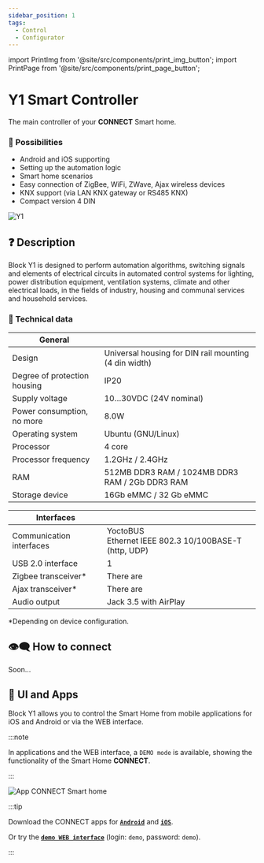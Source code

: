 ```yaml
---
sidebar_position: 1
tags:
  - Control
  - Configurator
---
```


import PrintImg from '@site/src/components/print_img_button';
import PrintPage from '@site/src/components/print_page_button';

# Y1 Smart Controller

The main controller of your **CONNECT** Smart home.

<PrintPage> </PrintPage>

### 💎 Possibilities
- Android and iOS supporting
- Setting up the automation logic
- Smart home scenarios
- Easy connection of ZigBee, WiFi, ZWave, Ajax wireless devices
- KNX support (via LAN KNX gateway or RS485 KNX)
- Compact version 4 DIN

![Y1](/img/blocks_photo/Y1_L.jpg)

## ❓ Description
Block Y1 is designed to perform automation algorithms, switching signals and elements of electrical circuits in automated control systems for lighting, power distribution equipment, ventilation systems, climate and other electrical loads, in the fields of industry, housing and communal services and household services.

### 🔧 Technical data
| General | |
|-|-|
|Design | Universal housing for DIN rail mounting (4 din width) |
| Degree of protection housing | IP20 |
| Supply voltage | 10…30VDC (24V nominal)|
| Power consumption, no more | 8.0W|
| Operating system | Ubuntu (GNU/Linux) |
| Processor | 4 core|
| Processor frequency | 1.2GHz / 2.4GHz|
| RAM | 512MB DDR3 RAM / 1024MB DDR3 RAM / 2Gb DDR3 RAM |
| Storage device | 16Gb eMMC / 32 Gb eMMC|

| Interfaces | |
|-|-|
|Communication interfaces | YoctoBUS <br/> Ethernet IEEE 802.3 10/100BASE-T (http, UDP)|
|USB 2.0 interface| 1|
|Zigbee transceiver*| There are|
|Ajax transceiver*| There are|
|Audio output | Jack 3.5 with AirPlay |
*Depending on device configuration.

## 👁‍🗨 How to connect

Soon...

## 📱 UI and Apps
Block Y1 allows you to control the Smart Home from mobile applications for iOS and Android or via the WEB interface.

:::note

In applications and the WEB interface, a `DEMO mode` is available, showing the functionality of the Smart Home **CONNECT**.

:::

<div style={{textAlign: 'center'}}>

![App CONNECT Smart home](/img/App.png)

</div>

:::tip

Download the CONNECT apps for [**`Android`**](#) and [**`iOS`**](#).

Or try the [**`demo WEB interface`**](http://demo.yoctoconnect.com:8072/) (login: `demo`, password: `demo`).

:::

<PrintPage> </PrintPage>